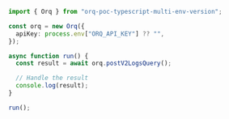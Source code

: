 <!-- Start SDK Example Usage [usage] -->
```typescript
import { Orq } from "orq-poc-typescript-multi-env-version";

const orq = new Orq({
  apiKey: process.env["ORQ_API_KEY"] ?? "",
});

async function run() {
  const result = await orq.postV2LogsQuery();

  // Handle the result
  console.log(result);
}

run();

```
<!-- End SDK Example Usage [usage] -->
